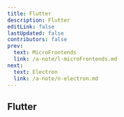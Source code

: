 ```yaml
---
title: Flutter
description: Flutter
editLink: false
lastUpdated: false
contributors: false
prev:
  text: MicroFrontends
  link: /a-note/l-microFrontends.md
next:
  text: Electron
  link: /a-note/n-electron.md
---
```


## Flutter
